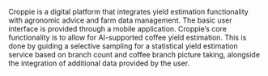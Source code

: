 Croppie is a digital platform that integrates yield estimation functionality with agronomic advice and farm data management. The basic user interface is provided through a mobile application. Croppie’s core functionality is to allow for AI-supported coffee yield estimation. This is done by guiding a selective sampling for a statistical yield estimation service based on branch count and coffee branch picture taking, alongside the integration of additional data provided by the user.